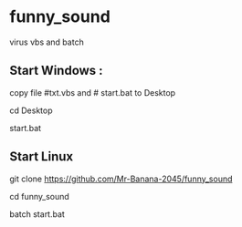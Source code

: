 # funny_sound
virus vbs and batch

## Start Windows :

copy file #txt.vbs and # start.bat to Desktop

cd Desktop

start.bat

## Start Linux

git clone https://github.com/Mr-Banana-2045/funny_sound

cd funny_sound

batch start.bat
